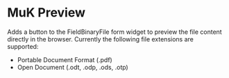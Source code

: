# MuK Preview

Adds a button to the FieldBinaryFile form widget to preview the file content directly in the browser.
Currently the following file extensions are supported:

* Portable Document Format (.pdf)
* Open Document (.odt, .odp, .ods, .otp)